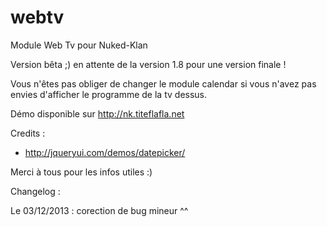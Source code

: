 webtv
=====

Module Web Tv pour Nuked-Klan

Version bêta ;)
en attente de la version 1.8 pour une version finale !

Vous n'êtes pas obliger de changer le module calendar si vous n'avez pas envies d'afficher le programme de la tv dessus.

Démo disponible sur http://nk.titeflafla.net

Credits :

* http://jqueryui.com/demos/datepicker/

Merci à tous pour les infos utiles :)


Changelog :

Le 03/12/2013 : corection de bug mineur ^^

